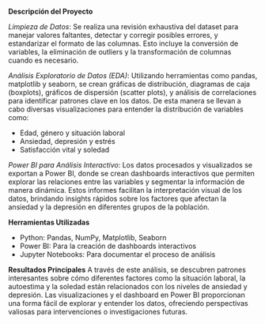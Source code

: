 **Descripción del Proyecto**

*Limpieza de Datos*:
Se realiza una revisión exhaustiva del dataset para manejar valores faltantes, detectar y corregir posibles errores, y estandarizar el formato de las columnas. Esto incluye la conversión de variables, la eliminación de outliers y la transformación de columnas cuando es necesario.

*Análisis Exploratorio de Datos (EDA)*:
Utilizando herramientas como pandas, matplotlib y seaborn, se crean gráficas de distribución, diagramas de caja (boxplots), gráficos de dispersión (scatter plots), y análisis de correlaciones para identificar patrones clave en los datos. De esta manera se llevan a cabo diversas visualizaciones para entender la distribución de variables como:
- Edad, género y situación laboral
- Ansiedad, depresión y estrés
- Satisfacción vital y soledad

*Power BI para Análisis Interactivo*:
Los datos procesados y visualizados se exportan a Power BI, donde se crean dashboards interactivos que permiten explorar las relaciones entre las variables y segmentar la información de manera dinámica. Estos informes facilitan la interpretación visual de los datos, brindando insights rápidos sobre los factores que afectan la ansiedad y la depresión en diferentes grupos de la población.

**Herramientas Utilizadas**
- Python: Pandas, NumPy, Matplotlib, Seaborn
- Power BI: Para la creación de dashboards interactivos
- Jupyter Notebooks: Para documentar el proceso de análisis

**Resultados Principales**
A través de este análisis, se descubren patrones interesantes sobre cómo diferentes factores como la situación laboral, la autoestima y la soledad están relacionados con los niveles de ansiedad y depresión. Las visualizaciones y el dashboard en Power BI proporcionan una forma fácil de explorar y entender los datos, ofreciendo perspectivas valiosas para intervenciones o investigaciones futuras.
